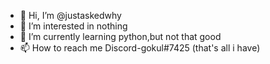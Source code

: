 - 👋 Hi, I’m @justaskedwhy
- 👀 I’m interested in nothing
- 🌱 I’m currently learning python,but not that good
- 📫 How to reach me Discord-gokul#7425 (that's all i have)

<!---
justaskedwhy/justaskedwhy is a ✨ special ✨ repository because its `README.md` (this file) appears on your GitHub profile.
You can click the Preview link to take a look at your changes.
--->

